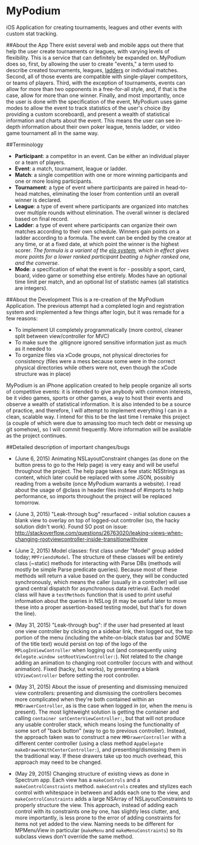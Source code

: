 # MyPodium
iOS Application for creating tournaments, leagues and other events with custom stat tracking.

##About the App
There exist several web and mobile apps out there that help the user create tournaments or leagues, with varying levels of flexibility. This is a service that can definitely be expanded on. MyPodium does so, first, by allowing the user to create "events," a term used to describe created tournaments, leagues, [ladders](http://en.wikipedia.org/wiki/Ladder_tournament) or individual matches. Second, all of those events are compatible with single-player competitors, or teams of players. Third, with the exception of tournaments, events can allow for more than two opponents in a free-for-all style, and, if that is the case, allow for more than one winner. Finally, and most importantly, once the user is done with the specification of the event, MyPodium uses game modes to allow the event to track statistics of the user's choice (by providing a custom scoreboard), and present a wealth of statistical information and charts about the event. This means the user can see in-depth information about their own poker league, tennis ladder, or video game tournament all in the same way.

##Terminology
- **Participant**: a competitor in an event. Can be either an individual player or a team of players.
- **Event**: a match, tournament, league or ladder.
- **Match**: a single competition with one or more winning participants and one or more losing participants.
- **Tournament**: a type of event where participants are paired in head-to-head matches, eliminating the loser from contention until an overall winner is declared.
- **League**: a type of event where participants are organized into matches over multiple rounds without elimination. The overall winner is declared based on final record.
- **Ladder**: a type of event where participants can organize their own matches according to their own schedule. Winners gain points on a ladder according to a formula. The event can be ended by the creator at any time, or at a fixed date, at which point the winner is the highest scorer. *The formula is a variant of the [elo system](http://en.wikipedia.org/wiki/Elo_rating_system), which in effect gives more points for a lower ranked participant beating a higher ranked one, and the converse.*
- **Mode**: a specification of what the event is for - possibly a sport, card, board, video game or something else entirely. Modes have an optional time limit per match, and an optional list of statistic names (all statistics are integers). 

##About the Development
This is a re-creation of the MyPodium Application. The previous attempt had a completed login and registration system and implemented a few things after login, but it was remade for a few reasons:
- To implement UI completely programmatically (more control, cleaner split between view/controller for MVC)
- To make sure the .gitignore ignored sensitive information just as much as it needed to
- To organize files via xCode groups, not physical directories for consistency (files were a mess because some were in the correct physical directories while others were not, even though the xCode structure was in place)

MyPodium is an iPhone application created to help people organize all sorts of competitive events: it is intended to give anybody with common interests, be it video games, sports or other games, a way to host their events and observe a wealth of statistical information. It is also intended to be a source of practice, and therefore, I will attempt to implement everything I can in a clean, scalable way. I intend for this to be the last time I remake this project (a couple of which were due to amassing too much tech debt or messing up git somehow), so I will commit frequently. More information will be available as the project continues.

##Detailed description of important changes/bugs
- (June 6, 2015) Animating NSLayoutConstraint changes (as done on the button press to go to the Help page) is very easy and will be useful throughout the project. The help page takes a few static NSStrings as content, which later could be replaced with some JSON, possibly reading from a website (once MyPodium warrants a website). I read about the usage of @class in header files instead of #imports to help performance, so imports throughout the project will be replaced tomorrow.

- (June 3, 2015) "Leak-through bug" resurfaced - initial solution causes a blank view to overlay on top of logged-out controller (so, the hacky solution didn't work). Found SO post on issue: http://stackoverflow.com/questions/26763020/leaking-views-when-changing-rootviewcontroller-inside-transitionwithview

- (June 2, 2015) Model classes: first class under "Model" group added today; `MPFriendsModel`. The structure of these classes will be entirely class (~static) methods for interacting with Parse DBs (methods will mostly be simple Parse predicate queries). Because most of these methods will return a value based on the query, they will be conducted synchronously, which means the caller (usually in a controller) will use grand central dispatch for asynchronous data retrieval. Each model class will have a `testMethods` function that is used to print useful information about the queries in NSLog (it may be useful later to move these into a proper assertion-based testing model, but that's for down the line).

- (May 31, 2015) "Leak-through bug": if the user had presented at least one view controller by clicking on a sidebar link, then logged out, the top portion of the menu (including the white-on-black status bar and SOME of the title text) would persist on top of the logo of the `MPLogInViewController` when logging out (and consequently using `delegate.window setRootViewController:`). Not related to the change adding an animation to changing root controller (occurs with and without animation). Fixed (hacky, but works), by presenting a blank `UIViewController` before setting the root controller.

- (May 31, 2015) About the issue of presenting and dismissing menuized view controllers: presenting and dismissing the controllers becomes more complicated when they're both contained within an `MMDrawerController`, as is the case when logged in (or, when the menu is present). The most lightweight solution is getting the container and calling `container setCenterViewController:`, but that will not produce any usable controller stack, which means losing the functionality of some sort of "back button" (way to go to previous controller). Instead, the approach taken was to construct a new `MMDrawerController` with a different center controller (using a class method `AppDelegate makeDrawerWithCenterController:`), and presenting/dismissing them in the traditional way. If these drawers take up too much overhead, this approach may need to be changed.

- (May 29, 2015) Changing structure of existing views as done in Spectrum app. Each view has a `makeControls` and a `makeControlConstraints` method. `makeControls` creates and stylizes each control with whitespace in between and adds each one to the view, and `makeControlConstraints` adds a large NSArray of NSLayoutConstraints to properly structure the view. This approach, instead of adding each control with its constraints one by one, has slightly less clutter, and, more importantly, is less prone to the error of adding constraints for items not yet added to the view. Naming needs to be different for MPMenuView in particular (`makeMenu` and `makeMenuConstraints`) so its subclass views don't override the same method.
